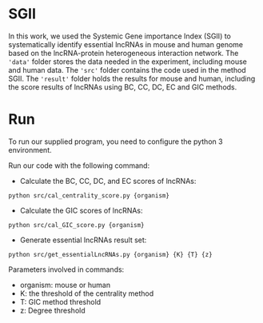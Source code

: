 # SGII
In this work, we used the Systemic Gene importance Index (SGII) to systematically identify essential lncRNAs in mouse and human genome based on the lncRNA-protein heterogeneous interaction network. The ```'data'``` folder stores the data needed in the experiment, including mouse and human data. The ```'src'``` folder contains the code used in the method SGII. The ```'result'``` folder holds the results for mouse and human, including the score results of lncRNAs using BC, CC, DC, EC and GIC methods.

# Run
To run our supplied program, you need to configure the python 3 environment.

Run our code with the following command:
+ Calculate the BC, CC, DC, and EC scores of lncRNAs:
```
python src/cal_centrality_score.py {organism} 
```
+ Calculate the GIC scores of lncRNAs:
```
python src/cal_GIC_score.py {organism}
```
+ Generate essential lncRNAs result set:
```
python src/get_essentialLncRNAs.py {organism} {K} {T} {z}
```

Parameters involved in commands:
+ organism: mouse or human
+ K: the threshold of the centrality method
+ T: GIC method threshold
+ z: Degree threshold
